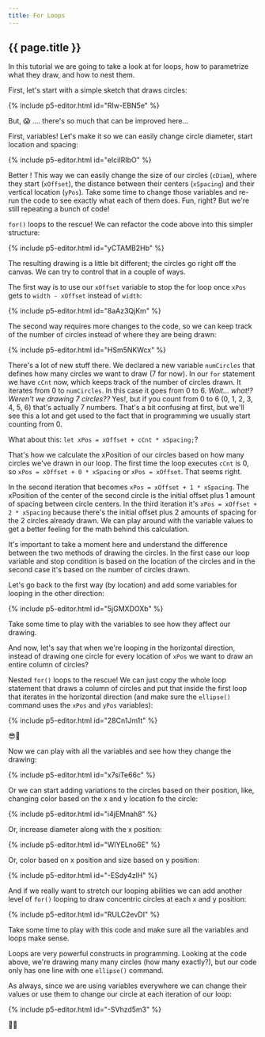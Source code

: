 ```yaml
---
title: For Loops
---
```


<h2 class="week-title">{{ page.title }}</h2>

In this tutorial we are going to take a look at for loops, how to parametrize what they draw, and how to nest them.

First, let's start with a simple sketch that draws circles:

{% include p5-editor.html id="RIw-EBN5e" %}

But, 😱 ....  there's so much that can be improved here...

First, variables! Let's make it so we can easily change circle diameter, start location and spacing:

{% include p5-editor.html id="eIciIRIbO" %}

Better ! This way we can easily change the size of our circles (```cDiam```), where they start (```xOffset```), the distance between their centers (```xSpacing```) and their vertical location (```yPos```). Take some time to change those variables and re-run the code to see exactly what each of them does. Fun, right? But we're still repeating a bunch of code!

```for()``` loops to the rescue! We can refactor the code above into this simpler structure:

{% include p5-editor.html id="yCTAMB2Hb" %}

The resulting drawing is a little bit different; the circles go right off the canvas. We can try to control that in a couple of ways.

The first way is to use our ```xOffset``` variable to stop the for loop once ```xPos``` gets to ```width - xOffset``` instead of ```width```:

{% include p5-editor.html id="8aAz3QjKm" %}

The second way requires more changes to the code, so we can keep track of the number of circles instead of where they are being drawn:

{% include p5-editor.html id="HSm5NKWcx" %}

There's a lot of new stuff there. We declared a new variable ```numCircles``` that defines how many circles we want to draw (7 for now). In our ```for``` statement we have ```cCnt``` now, which keeps track of the number of circles drawn. It iterates from 0 to ```numCircles```. In this case it goes from 0 to 6. *Wait... what!? Weren't we drawing 7 circles??* Yes!, but if you count from 0 to 6 (0, 1, 2, 3, 4, 5, 6) that's actually 7 numbers. That's a bit confusing at first, but we'll see this a lot and get used to the fact that in programming we usually start counting from 0.

What about this: ```let xPos = xOffset + cCnt * xSpacing;```?

That's how we calculate the xPosition of our circles based on how many circles we've drawn in our loop. The first time the loop executes ```cCnt``` is 0, so ```xPos = xOffset + 0 * xSpacing``` or ```xPos = xOffset```. That seems right.

In the second iteration that becomes ```xPos = xOffset + 1 * xSpacing```. The xPosition of the center of the second circle is the initial offset plus 1 amount of spacing between circle centers. In the third iteration it's ```xPos = xOffset + 2 * xSpacing``` because there's the initial offset plus 2 amounts of spacing for the 2 circles already drawn. We can play around with the variable values to get a better feeling for the math behind this calculation.

It's important to take a moment here and understand the difference between the two methods of drawing the circles. In the first case our loop variable and stop condition is based on the location of the circles and in the second case it's based on the number of circles drawn.

Let's go back to the first way (by location) and add some variables for looping in the other direction:

{% include p5-editor.html id="5jGMXDOXb" %}

Take some time to play with the variables to see how they affect our drawing.

And now, let's say that when we're looping in the horizontal direction, instead of drawing one circle for every location of ```xPos``` we want to draw an entire column of circles?

Nested ```for()``` loops to the rescue! We can just copy the whole loop statement that draws a column of circles and put that inside the first loop that iterates in the horizontal direction (and make sure the ```ellipse()``` command uses the ```xPos``` and ```yPos``` variables):

{% include p5-editor.html id="28Cn1Jm1t" %}

😎🍦

Now we can play with all the variables and see how they change the drawing:

{% include p5-editor.html id="x7siTe66c" %}

Or we can start adding variations to the circles based on their position, like, changing color based on the x and y location fo the circle:

{% include p5-editor.html id="i4jEMnah8" %}

Or, increase diameter along with the x position:

{% include p5-editor.html id="WlYELno6E" %}

Or, color based on x position and size based on y position:

{% include p5-editor.html id="-ESdy4zlH" %}

And if we really want to stretch our looping abilities we can add another level of ```for()``` looping to draw concentric circles at each x and y position:

{% include p5-editor.html id="RULC2evDI" %}

Take some time to play with this code and make sure all the variables and loops make sense.

Loops are very powerful constructs in programming. Looking at the code above, we're drawing many many circles (how many exactly?), but our code only has one line with one ```ellipse()``` command.

As always, since we are using variables everywhere we can change their values or use them to change our circle at each iteration of our loop:

{% include p5-editor.html id="-SVhzd5m3" %}

🌈🦄
